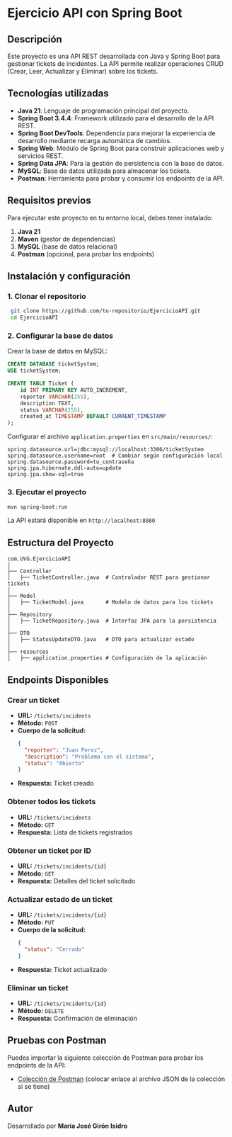 # Ejercicio API con Spring Boot

## Descripción
Este proyecto es una API REST desarrollada con Java y Spring Boot para gestionar tickets de incidentes. La API permite realizar operaciones CRUD (Crear, Leer, Actualizar y Eliminar) sobre los tickets.

## Tecnologías utilizadas
- **Java 21**: Lenguaje de programación principal del proyecto.
- **Spring Boot 3.4.4**: Framework utilizado para el desarrollo de la API REST.
- **Spring Boot DevTools**: Dependencia para mejorar la experiencia de desarrollo mediante recarga automática de cambios.
- **Spring Web**: Módulo de Spring Boot para construir aplicaciones web y servicios REST.
- **Spring Data JPA**: Para la gestión de persistencia con la base de datos.
- **MySQL**: Base de datos utilizada para almacenar los tickets.
- **Postman**: Herramienta para probar y consumir los endpoints de la API.

## Requisitos previos
Para ejecutar este proyecto en tu entorno local, debes tener instalado:

1. **Java 21**
2. **Maven** (gestor de dependencias)
3. **MySQL** (base de datos relacional)
4. **Postman** (opcional, para probar los endpoints)

## Instalación y configuración
### 1. Clonar el repositorio
```sh
 git clone https://github.com/tu-repositorio/EjercicioAPI.git
 cd EjercicioAPI
```

### 2. Configurar la base de datos
Crear la base de datos en MySQL:
```sql
CREATE DATABASE ticketSystem;
USE ticketSystem;

CREATE TABLE Ticket (
    id INT PRIMARY KEY AUTO_INCREMENT,
    reporter VARCHAR(255),
    description TEXT,
    status VARCHAR(255),
    created_at TIMESTAMP DEFAULT CURRENT_TIMESTAMP
);
```

Configurar el archivo `application.properties` en `src/main/resources/`:
```properties
spring.datasource.url=jdbc:mysql://localhost:3306/ticketSystem
spring.datasource.username=root  # Cambiar según configuración local
spring.datasource.password=tu_contraseña
spring.jpa.hibernate.ddl-auto=update
spring.jpa.show-sql=true
```

### 3. Ejecutar el proyecto
```sh
mvn spring-boot:run
```
La API estará disponible en `http://localhost:8080`

## Estructura del Proyecto
```
com.UVG.EjercicioAPI
│
├── Controller
│   ├── TicketController.java  # Controlador REST para gestionar tickets
│
├── Model
│   ├── TicketModel.java       # Modelo de datos para los tickets
│
├── Repository
│   ├── TicketRepository.java  # Interfaz JPA para la persistencia
│
├── DTO
│   ├── StatusUpdateDTO.java   # DTO para actualizar estado
│
├── resources
│   ├── application.properties # Configuración de la aplicación
```

## Endpoints Disponibles

### Crear un ticket
- **URL:** `/tickets/incidents`
- **Método:** `POST`
- **Cuerpo de la solicitud:**
  ```json
  {
    "reporter": "Juan Perez",
    "description": "Problema con el sistema",
    "status": "Abierto"
  }
  ```
- **Respuesta:** Ticket creado

### Obtener todos los tickets
- **URL:** `/tickets/incidents`
- **Método:** `GET`
- **Respuesta:** Lista de tickets registrados

### Obtener un ticket por ID
- **URL:** `/tickets/incidents/{id}`
- **Método:** `GET`
- **Respuesta:** Detalles del ticket solicitado

### Actualizar estado de un ticket
- **URL:** `/tickets/incidents/{id}`
- **Método:** `PUT`
- **Cuerpo de la solicitud:**
  ```json
  {
    "status": "Cerrado"
  }
  ```
- **Respuesta:** Ticket actualizado

### Eliminar un ticket
- **URL:** `/tickets/incidents/{id}`
- **Método:** `DELETE`
- **Respuesta:** Confirmación de eliminación

## Pruebas con Postman
Puedes importar la siguiente colección de Postman para probar los endpoints de la API:
- [Colección de Postman](#) (colocar enlace al archivo JSON de la colección si se tiene)

## Autor
Desarrollado por **María José Girón Isidro**
